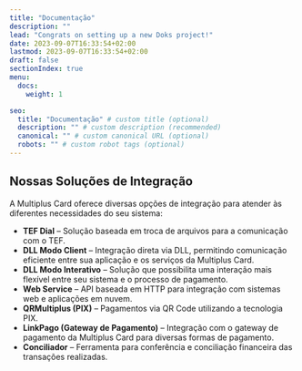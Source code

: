 ```yaml
---
title: "Documentação"
description: ""
lead: "Congrats on setting up a new Doks project!"
date: 2023-09-07T16:33:54+02:00
lastmod: 2023-09-07T16:33:54+02:00
draft: false
sectionIndex: true
menu:
  docs:
    weight: 1

seo:
  title: "Documentação" # custom title (optional)
  description: "" # custom description (recommended)
  canonical: "" # custom canonical URL (optional)
  robots: "" # custom robot tags (optional)
---
```


## Nossas Soluções de Integração

A Multiplus Card oferece diversas opções de integração para atender às diferentes necessidades do seu sistema:

- **TEF Dial** – Solução baseada em troca de arquivos para a comunicação com o TEF.
- **DLL Modo Client** – Integração direta via DLL, permitindo comunicação eficiente entre sua aplicação e os serviços da Multiplus Card.
- **DLL Modo Interativo** – Solução que possibilita uma interação mais flexível entre seu sistema e o processo de pagamento.
- **Web Service** – API baseada em HTTP para integração com sistemas web e aplicações em nuvem.
- **QRMultiplus (PIX)** – Pagamentos via QR Code utilizando a tecnologia PIX.
- **LinkPago (Gateway de Pagamento)** – Integração com o gateway de pagamento da Multiplus Card para diversas formas de pagamento.
- **Conciliador** – Ferramenta para conferência e conciliação financeira das transações realizadas.
